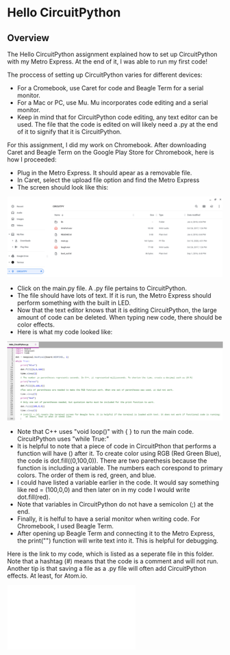 # Hello CircuitPython
## Overview

The Hello CircuitPython assignment explained how to set up CircuitPython with my Metro Express. At the end of it, I was able to run my first code!

The proccess of setting up CircuitPython varies for different devices:

* For a Cromebook, use Caret for code and Beagle Term for a serial monitor.
* For a Mac or PC, use Mu. Mu incorporates code editing and a serial monitor.
* Keep in mind that for CircuitPython code editing, any text editor can be used. The file that the code is edited on will likely need a .py at the end of it to signify that it is CircuitPython.

For this assignment, I did my work on Chromebook. After downloading Caret and Beagle Term on the Google Play Store for Chromebook, here is how I proceeded:

* Plug in the Metro Express. It should apear as a removable file. 
* In Caret, select the upload file option and find the Metro Express
* The screen should look like this:

![Metro Express Pop-Up](/Hello_CircuitPython/Luke-Engineering_III-Metro_Express_Pop_Up.png)

* Click on the main.py file. A .py file pertains to CircuitPython.
* The file should have lots of text. If it is run, the Metro Express should perform something with the built in LED.
* Now that the text editor knows that it is editing CircuitPython, the large amount of code can be deleted. When typing new code, there should be color effects.
* Here is what my code looked like: 

![Hello_CircuitPython Code Screenshot](/Hello_CircuitPython/Luke-Engineering_III-Hello_CircuitPython_Screenshot.png)

* Note that C++ uses "void loop()" with { } to run the main code. CircuitPython uses  "while True:" 
* It is helpful to note that a piece of code in CircuitPthon that performs a function will have () after it. To create color using RGB (Red Green Blue), the code is dot.fill((0,100,0)). There are two parethesis because the function is including a variable. The numbers each corespond to primary colors. The order of them is red, green, and blue.
* I could have listed a variable earlier in the code. It would say something like red = (100,0,0) and then later on in my code I would write dot.fill(red).
* Note that variables in CircuitPython do not have a semicolon (;) at the end.
* Finally, it is helful to have a serial monitor when writing code. For Chromebook, I used Beagle Term.
* After opening up Beagle Term and connecting it to the Metro Express, the print("") function will write text into it. This is helpful for debugging. 

Here is the link to my code, which is listed as a seperate file in this folder. Note that a hashtag (#) means that the code is a comment and will not run. Another tip is that saving a file as a .py file will often add CircuitPython effects. At least, for Atom.io.

![Hello_CircuitPython Code](/Hello_CircuitPython/Luke-Engineering_III-Hello_CircuitPython.py)
